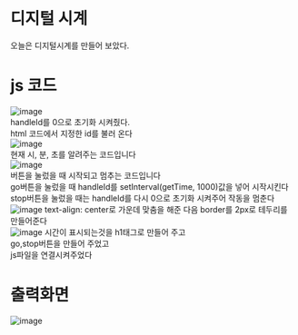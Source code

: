 # 디지털 시계
오늘은 디지털시계를 만들어 보았다.
# js 코드
![image](https://user-images.githubusercontent.com/102035198/174732049-3462a250-5310-4a18-a91d-8aa5ce7c3e56.png)<br>
handleId를 0으로 초기화 시켜줬다.<br>
html 코드에서 지정한 id를 불러 온다<br>
![image](https://user-images.githubusercontent.com/102035198/174731141-6c5cbb32-f2b8-4e61-bfff-ec78a6b3e8b6.png)<br>
현재 시, 분, 초를 알려주는 코드입니다<br>
![image](https://user-images.githubusercontent.com/102035198/174731621-192fc29e-3a31-4b13-83cb-015607896670.png)<br>
버튼을 눌렀을 때 시작되고 멈추는 코드입니다<br>
go버튼을 눌렀을 때 handleId를 setInterval(getTime, 1000)값을 넣어 시작시킨다<br>
stop버튼을 눌렀을 때는 handleId를 다시 0으로 초기화 시켜주어 작동을 멈춘다<br>
![image](https://user-images.githubusercontent.com/102035198/174733130-ae85bfc0-01e7-4380-aecf-8d7590cae398.png)
text-align: center로 가운데 맞춤을 해준 다음 border를 2px로 테두리를 만들어준다<br>
![image](https://user-images.githubusercontent.com/102035198/174735309-2dbc6a31-7f15-4e45-b5b5-2c84b2e3f92d.png)
시간이 표시되는것을 h1태그로 만들어 주고<br>
go,stop버튼을 만들어 주었고<br>
js파일을 연결시켜주었다<br>
# 출력화면
![image](https://user-images.githubusercontent.com/102035198/174735645-8ba79232-8ca0-4d43-8e1e-7a026a3a4936.png)
